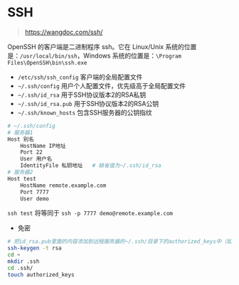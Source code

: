 # SSH

> <https://wangdoc.com/ssh/>

OpenSSH 的客户端是二进制程序 ssh。它在 Linux/Unix 系统的位置是：`/usr/local/bin/ssh`，Windows 系统的位置是：`\Program Files\OpenSSH\bin\ssh.exe`

- `/etc/ssh/ssh_config`  客户端的全局配置文件
- `~/.ssh/config`  用户个人配置文件，优先级高于全局配置文件
- `~/.ssh/id_rsa`  用于SSH协议版本2的RSA私钥
- `~/.ssh/id_rsa.pub`  用于SSH协议版本2的RSA公钥
- `~/.ssh/known_hosts`  包含SSH服务器的公钥指纹

```bash
# ~/.ssh/config
# 服务器1
Host 别名
    HostName IP地址
    Port 22
    User 用户名
    IdentityFile 私钥地址   # 缺省值为~/.ssh/id_rsa
# 服务器2
Host test
    HostName remote.example.com
    Port 7777
    User demo
```

`ssh test` 将等同于 `ssh -p 7777 demo@remote.example.com`

- 免密

```bash
# 把id_rsa.pub里面的内容添加到远程服务器的~/.ssh/目录下的authorized_keys中（如果没有这个文件我们可以创建一个）
ssh-keygen -t rsa
cd ~
mkdir .ssh
cd .ssh/
touch authorized_keys
```

